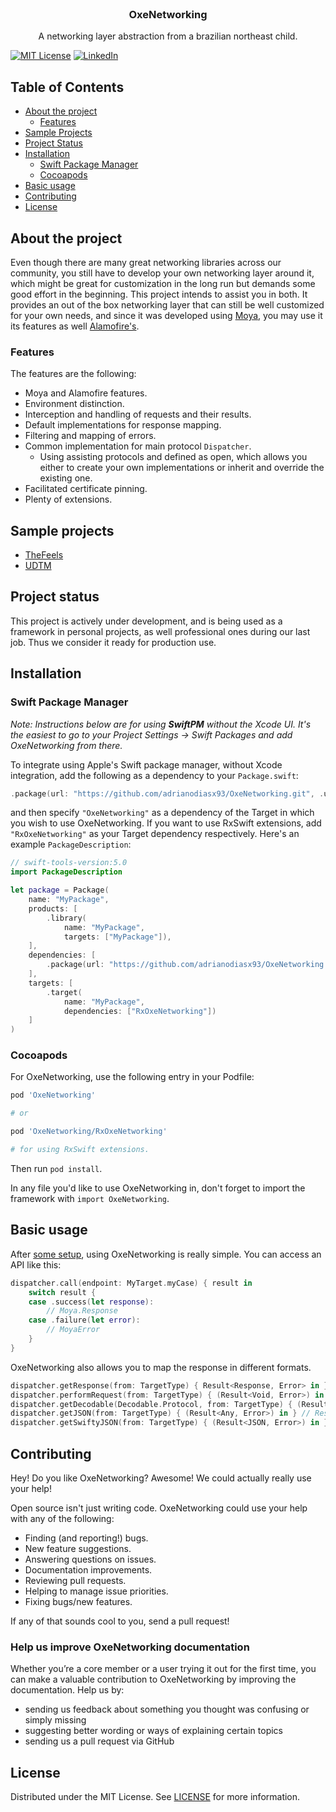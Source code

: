 

<!-- PROJECT LOGO -->
<br />
<p align="center">

  <h3 align="center">OxeNetworking</h3>

  <p align="center">
    A networking layer abstraction from a brazilian northeast child.
    <br />
  </p>
</p>

[![MIT License][license-shield]][license-url]
[![LinkedIn][linkedin-shield]][linkedin-url]

<!-- TABLE OF CONTENTS -->
## Table of Contents

* [About the project](#about-the-project)
  * [Features](#features)
* [Sample Projects](sample-projects)
* [Project Status](#project-status)
* [Installation](#installation)
  * [Swift Package Manager](#swift-package-manager)
  * [Cocoapods](#cocoapods)
* [Basic usage](#basic-usage)
* [Contributing](#contributing)
* [License](license)
  
<!-- ABOUT THE PROJECT -->
## About the project

Even though there are many great networking libraries across our community, you still have to develop your own networking layer around it, which might be great for customization in the long run but demands some good effort in the beginning. This project intends to assist you in both. It provides an out of the box networking layer that can still be well customized for your own needs, and since it was developed using [Moya](https://github.com/Moya/Moya), you may use it its features as well [Alamofire's](https://github.com/Alamofire/Alamofire).

<!-- Features -->
### Features

The features are the following:

* Moya and Alamofire features.
* Environment distinction.
* Interception and handling of requests and their results.
* Default implementations for response mapping.
* Filtering and mapping of errors.
* Common implementation for main protocol `Dispatcher`.
	* Using assisting protocols and defined as open, which allows you either to create your own implementations or inherit and override the existing one.
* Facilitated certificate pinning.
* Plenty of extensions.

## Sample projects

* [TheFeels](https://github.com/adrianodiasx93/TheFeels)
* [UDTM](https://github.com/adrianodiasx93/udtm)

## Project status

This project is actively under development, and is being used as a framework in personal projects, as well professional ones during our last job. Thus we consider it ready for production use.

## Installation

### Swift Package Manager

_Note: Instructions below are for using **SwiftPM** without the Xcode UI. It's the easiest to go to your Project Settings -> Swift Packages and add OxeNetworking from there._

To integrate using Apple's Swift package manager, without Xcode integration, add the following as a dependency to your `Package.swift`:

```swift
.package(url: "https://github.com/adrianodiasx93/OxeNetworking.git", .upToNextMajor(from: "0.2.2"))
```

and then specify `"OxeNetworking"` as a dependency of the Target in which you wish to use OxeNetworking.
If you want to use RxSwift extensions, add `"RxOxeNetworking"` as your Target dependency respectively.
Here's an example `PackageDescription`:

```swift
// swift-tools-version:5.0
import PackageDescription

let package = Package(
    name: "MyPackage",
    products: [
        .library(
            name: "MyPackage",
            targets: ["MyPackage"]),
    ],
    dependencies: [
        .package(url: "https://github.com/adrianodiasx93/OxeNetworking.git", .upToNextMajor(from: "0.2.2"))
    ],
    targets: [
        .target(
            name: "MyPackage",
            dependencies: ["RxOxeNetworking"])
    ]
)
```

### Cocoapods

For OxeNetworking, use the following entry in your Podfile:

```rb
pod 'OxeNetworking'

# or 

pod 'OxeNetworking/RxOxeNetworking'

# for using RxSwift extensions.

```

Then run `pod install`.

In any file you'd like to use OxeNetworking in, don't forget to
import the framework with `import OxeNetworking`.

## Basic usage

After [some setup](https://github.com/adrianodiasx93/TheFeels/blob/main/SETUP.md), using OxeNetworking is really simple. You can access an API like this:

```swift
dispatcher.call(endpoint: MyTarget.myCase) { result in
    switch result {
    case .success(let response):
    	// Moya.Response
    case .failure(let error):
    	// MoyaError
    }
}
```

OxeNetworking also allows you to map the response in different formats.

```swift
dispatcher.getResponse(from: TargetType) { Result<Response, Error> in } // Filtered error when failure // Filtered error when .failure
dispatcher.performRequest(from: TargetType) { (Result<Void, Error>) in }  // Ignoring response
dispatcher.getDecodable(Decodable.Protocol, from: TargetType) { (Result<Decodable, Error>) in } // Response mapped to Decodable
dispatcher.getJSON(from: TargetType) { (Result<Any, Error>) in } // Response mapped to dictionary
dispatcher.getSwiftyJSON(from: TargetType) { (Result<JSON, Error>) in } // Response mapped to SwityJSON.JSON
```

## Contributing

Hey! Do you like OxeNetworking? Awesome! We could actually really use your help!

Open source isn't just writing code. OxeNetworking could use your help with any of the
following:

- Finding (and reporting!) bugs.
- New feature suggestions.
- Answering questions on issues.
- Documentation improvements.
- Reviewing pull requests.
- Helping to manage issue priorities.
- Fixing bugs/new features.

If any of that sounds cool to you, send a pull request!

### Help us improve OxeNetworking documentation
Whether you’re a core member or a user trying it out for the first time, you can make a valuable contribution to OxeNetworking by improving the documentation. Help us by:

- sending us feedback about something you thought was confusing or simply missing
- suggesting better wording or ways of explaining certain topics
- sending us a pull request via GitHub

## License

Distributed under the MIT License. See [LICENSE](https://github.com/adrianodiasx93/OxeNetworking/blob/main/LICENSE) for more information.

<!-- MARKDOWN LINKS & IMAGES -->
<!-- https://www.markdownguide.org/basic-syntax/#reference-style-links -->
[contributors-shield]: https://img.shields.io/github/contributors/othneildrew/Best-README-Template.svg?style=flat-square
[contributors-url]: https://github.com/adrianodiasx93/OxeNetworking/graphs/contributors
[forks-shield]: https://img.shields.io/github/forks/othneildrew/Best-README-Template.svg?style=flat-square
[forks-url]: https://github.com/adrianodiasx93/OxeNetworking/network/members
[stars-shield]: https://img.shields.io/github/stars/othneildrew/Best-README-Template.svg?style=flat-square
[stars-url]: https://github.com/adrianodiasx93/OxeNetworking/stargazers
[issues-shield]: https://img.shields.io/github/issues/othneildrew/Best-README-Template.svg?style=flat-square
[issues-url]: https://github.com/adrianodiasx93/OxeNetworking/issues
[license-shield]: https://img.shields.io/github/license/othneildrew/Best-README-Template.svg?style=flat-square
[license-url]: https://github.com/adrianodiasx93/OxeNetworking/blob/main/LICENSE
[linkedin-shield]: https://img.shields.io/badge/-LinkedIn-black.svg?style=flat-square&logo=linkedin&colorB=555
[linkedin-url]: https://www.linkedin.com/in/adrianodsilva/
[product-screenshot]: images/screenshot.png
